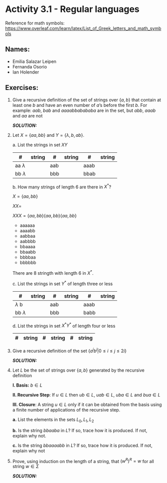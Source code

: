 # Activity 3.1 - Regular languages

Reference for math symbols:
https://www.overleaf.com/learn/latex/List_of_Greek_letters_and_math_symbols

## Names:
- Emilia Salazar Leipen
- Fernanda Osorio
- Ian Holender 


## Exercises:

1. Give a recursive definition of the set of strings over $\{a, b\}$ that
    contain at least one $b$ and have an even number of $a$’s before the
    first $b$.
    For example: $aab$, $bab$ and $aaaabbabababa$ are in the set,
    but $abb$, $aaab$ and $aa$ are not

    _**SOLUTION:**_



2. Let $X = \{aa, bb\}$ and $Y = \{\lambda, b, ab\}$.

    a. List the strings in set $XY$

    #|string|#|string|#|string
    -|-|-|-|-|-
    aa $\lambda$ || aab || aaab|| 
    bb $\lambda$ || bbb || bbab

    b. How many strings of length 6 are there in $X^*$?
    
    $X=\{aa, bb\}$

    $XX=$

    $XXX=\{aa, bb\}\{aa, bb\}\{aa, bb\}$


    - aaaaaa
    - aaaabb
    - aabbaa
    - aabbbb
    - bbaaaa
    - bbaabb
    - bbbbaa 
    - bbbbbb

    There are 8 stringth with length 6 in $X^*$.

   

    c. List the strings in set $Y^*$ of length three or less

    
    #|string|#|string|#|string
    -|-|-|-|-|-
    $\lambda$ b || aab || aaab|| 
    bb $\lambda$ || bbb || babb

    

    d. List the strings in set $X^* Y^*$ of length four or less

    #|string|#|string|#|string
    -|-|-|-|-|-



3. Give a recursive definition of the set $\{ a^ib^j | 0 ≤ i ≤ j ≤ 2i\}$

    _**SOLUTION:**_



4. Let $L$ be the set of strings over $\{a, b\}$ generated by the recursive
   definition

    **I. Basis:** $b \in L$

    **II. Recursive Step**: If $u \in L$ then $ub \in L$, $uab \in L$, $uba \in
    L$ and $bua \in L$

    **III. Closure**: A string $u \in L$ only if it can be obtained from the
    basis using a finite number of applications of the recursive step.

    **a.** List the elements in the sets $L_0, L_1, L_2$


    **b.** Is the string $bbaaba$ in $L$? If so, trace how it is produced.
    If not, explain why not.


    **c.** Is the string $bbaaaabb$ in $L$? If so, trace how it is produced.
    If not, explain why not


5. Prove, using induction on the length of a string, that $(w^R)^R = w$ for all
   string $w \in \Sigma$

    _**SOLUTION:**_
